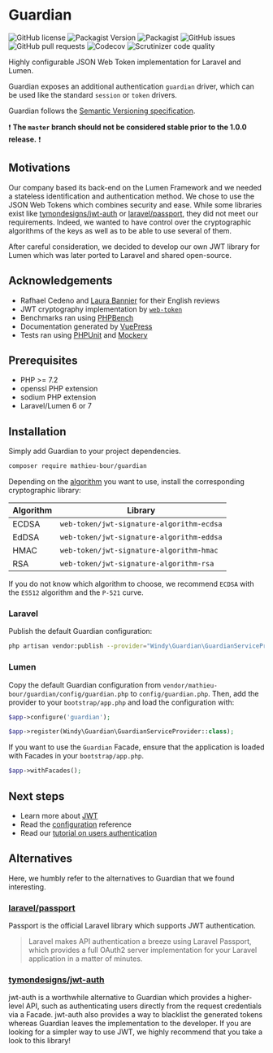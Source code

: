# Guardian
![GitHub license](https://img.shields.io/github/license/mathieu-bour/guardian?style=flat-square)
![Packagist Version](https://img.shields.io/packagist/v/mathieu-bour/guardian?style=flat-square)
![Packagist](https://img.shields.io/packagist/dt/mathieu-bour/guardian?style=flat-square)
![GitHub issues](https://img.shields.io/github/issues/mathieu-bour/guardian?style=flat-square)
![GitHub pull requests](https://img.shields.io/github/issues-pr/mathieu-bour/guardian?style=flat-square)
![Codecov](https://img.shields.io/codecov/c/gh/mathieu-bour/guardian?style=flat-square)
![Scrutinizer code quality](https://img.shields.io/scrutinizer/quality/g/mathieu-bour/guardian?style=flat-square)

Highly configurable JSON Web Token implementation for Laravel and Lumen.

Guardian exposes an additional authentication `guardian` driver, which can be used like the standard `session` or `token` drivers.

Guardian follows the [Semantic Versioning specification](https://semver.org).

:heavy_exclamation_mark: **The `master` branch should not be considered stable prior to the 1.0.0 release.** :heavy_exclamation_mark:


## Motivations
Our company based its back-end on the Lumen Framework and we needed a stateless identification and authentication method.
We chose to use the JSON Web Tokens which combines security and ease.
While some libraries exist like [tymondesigns/jwt-auth](https://github.com/tymondesigns/jwt-auth) or [laravel/passport](https://github.com/laravel/passport), they did not meet our requirements.
Indeed, we wanted to have control over the cryptographic algorithms of the keys as well as to be able to use several of them.

After careful consideration, we decided to develop our own JWT library for Lumen which was later ported to Laravel and shared open-source.


## Acknowledgements
- Rafhael Cedeno and [Laura Bannier](https://www.linkedin.com/in/laura-bannier/) for their English reviews
- JWT cryptography implementation by [`web-token`](https://github.com/web-token/jwt-framework)
- Benchmarks ran using [PHPBench](https://github.com/phpbench/phpbench)
- Documentation generated by [VuePress](https://vuepress.vuejs.org/)
- Tests ran using [PHPUnit](https://phpunit.de/) and [Mockery](https://github.com/mockery/mockery)


## Prerequisites
- PHP >= 7.2
- openssl PHP extension
- sodium PHP extension
- Laravel/Lumen 6 or 7


## Installation
Simply add Guardian to your project dependencies.

```bash
composer require mathieu-bour/guardian
```

Depending on the [algorithm](https://mathieu-bour.github.io/guardian/reference/configuration.html#key) you want to use, install the corresponding cryptographic library:

| Algorithm | Library                                   |
|-----------|-------------------------------------------|
| ECDSA     | `web-token/jwt-signature-algorithm-ecdsa` |
| EdDSA     | `web-token/jwt-signature-algorithm-eddsa` |
| HMAC      | `web-token/jwt-signature-algorithm-hmac`  |
| RSA       | `web-token/jwt-signature-algorithm-rsa`   |

If you do not know which algorithm to choose, we recommend `ECDSA` with the `ES512` algorithm and the `P-521` curve.

### Laravel
Publish the default Guardian configuration:

```bash
php artisan vendor:publish --provider="Windy\Guardian\GuardianServiceProvider"
```

### Lumen
Copy the default Guardian configuration from `vendor/mathieu-bour/guardian/config/guardian.php` to `config/guardian.php`.
Then, add the provider to your `bootstrap/app.php` and load the configuration with:

```php
$app->configure('guardian');

$app->register(Windy\Guardian\GuardianServiceProvider::class);
```

If you want to use the `Guardian` Facade, ensure that the application is loaded with Facades in your `bootstrap/app.php`.

```php
$app->withFacades();
```


## Next steps
- Learn more about [JWT](https://mathieu-bour.github.io/guardian/reference/jwt)
- Read the [configuration](https://mathieu-bour.github.io/guardian/reference/configuration) reference
- Read our [tutorial on users authentication](https://mathieu-bour.github.io/guardian/case-studies/authentication)


## Alternatives
Here, we humbly refer to the alternatives to Guardian that we found interesting.

### [laravel/passport](https://github.com/laravel/passport)
Passport is the official Laravel library which supports JWT authentication.

> Laravel makes API authentication a breeze using Laravel Passport, which provides a full OAuth2 server implementation for your Laravel application in a matter of minutes.

### [tymondesigns/jwt-auth](https://github.com/tymondesigns/jwt-auth)
jwt-auth is a worthwhile alternative to Guardian which provides a higher-level API, such as authenticating users directly from the request credentials via a Facade.
jwt-auth also provides a way to blacklist the generated tokens whereas Guardian leaves the implementation to the developer.
If you are looking for a simpler way to use JWT, we highly recommend that you take a look to this library!
